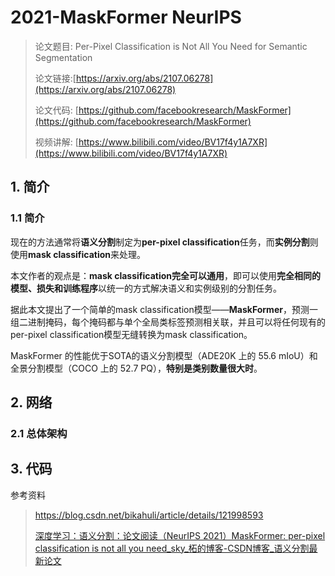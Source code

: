 #  2021-MaskFormer  NeurIPS



> 论文题目: Per-Pixel Classification is Not All You Need for Semantic Segmentation
>
> 论文链接:[https://arxiv.org/abs/2107.06278](https://arxiv.org/abs/2107.06278)
>
> 论文代码: [https://github.com/facebookresearch/MaskFormer](https://github.com/facebookresearch/MaskFormer)
>
> 视频讲解: [https://www.bilibili.com/video/BV17f4y1A7XR](https://www.bilibili.com/video/BV17f4y1A7XR)



## 1. 简介

### 1.1 简介

现在的方法通常将**语义分割**制定为**per-pixel classification**任务，而**实例分割**则使用**mask classification**来处理。

本文作者的观点是：**mask classification完全可以通用**，即可以使用**完全相同的模型、损失和训练程序**以统一的方式解决语义和实例级别的分割任务。

据此本文提出了一个简单的mask classification模型——**MaskFormer**，预测一组二进制掩码，每个掩码都与单个全局类标签预测相关联，并且可以将任何现有的per-pixel classification模型无缝转换为mask classification。

MaskFormer 的性能优于SOTA的语义分割模型（ADE20K 上的 55.6 mIoU）和全景分割模型（COCO 上的 52.7 PQ），**特别是类别数量很大时**。







## 2. 网络

### 2.1 总体架构





## 3. 代码







参考资料

> https://blog.csdn.net/bikahuli/article/details/121998593
>
> [深度学习：语义分割：论文阅读（NeurIPS 2021）MaskFormer: per-pixel classification is not all you need_sky_柘的博客-CSDN博客_语义分割最新论文](https://blog.csdn.net/zhe470719/article/details/125067737)